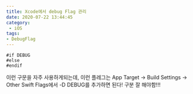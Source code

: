 ```yaml
---
title: Xcode에서 debug Flag 관리
date: 2020-07-22 13:44:45
category:
 - iOS
tags: 
- DebugFlag
---
```


```
#if DEBUG
#else
#endif
```

이런 구문을 자주 사용하게되는데, 이런 플레그는 App Target -> Build Settings -> Other Swift Flags에서 -D DEBUG를 추가하면 된다! 구분 잘 해야함!!!
